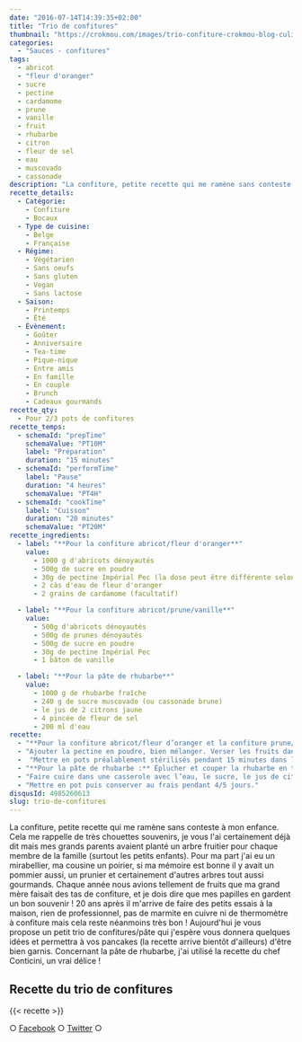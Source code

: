 ```yaml
---
date: "2016-07-14T14:39:35+02:00"
title: "Trio de confitures"
thumbnail: "https://crokmou.com/images/trio-confiture-crokmou-blog-culinaire.jpg"
categories:
  - "Sauces - confitures"
tags:
  - abricot
  - "fleur d'oranger"
  - sucre
  - pectine
  - cardamome
  - prune
  - vanille
  - fruit
  - rhubarbe
  - citron
  - fleur de sel
  - eau
  - muscovado
  - cassonade
description: "La confiture, petite recette qui me ramène sans conteste à mon enfance. Cela me rappelle de très chouettes souvenirs, je vous l'ai certainement déjà dit ..."
recette_details:
  - Catégorie:
    - Confiture
    - Bocaux
  - Type de cuisine:
    - Belge
    - Française
  - Régime:
    - Végétarien
    - Sans oeufs
    - Sans gluten
    - Vegan
    - Sans lactose
  - Saison:
    - Printemps
    - Été
  - Évènement:
    - Goûter
    - Anniversaire
    - Tea-time
    - Pique-nique
    - Entre amis
    - En famille
    - En couple
    - Brunch
    - Cadeaux gourmands
recette_qty:
  - Pour 2/3 pots de confitures
recette_temps:
  - schemaId: "prepTime"
    schemaValue: "PT10M"
    label: "Préparation"
    duration: "15 minutes"
  - schemaId: "performTime"
    label: "Pause"
    duration: "4 heures"
    schemaValue: "PT4H"
  - schemaId: "cookTime"
    label: "Cuisson"
    duration: "20 minutes"
    schemaValue: "PT20M"
recette_ingredients:
  - label: "**Pour la confiture abricot/fleur d'oranger**"
    value:
      - 1000 g d'abricots dénoyautés
      - 500g de sucre en poudre
      - 30g de pectine Impérial Pec (la dose peut être différente selon les marques)
      - 2 càs d'eau de fleur d'oranger
      - 2 grains de cardamome (facultatif)

  - label: "**Pour la confiture abricot/prune/vanille**"
    value:
      - 500g d'abricots dénoyautés
      - 500g de prunes dénoyautés
      - 500g de sucre en poudre
      - 30g de pectine Impérial Pec
      - 1 bâton de vanille

  - label: "**Pour la pâte de rhubarbe**"
    value:
      - 1000 g de rhubarbe fraîche
      - 240 g de sucre muscovado (ou cassonade brune)
      - le jus de 2 citrons jaune
      - 4 pincée de fleur de sel
      - 200 ml d'eau
recette:
  - "**Pour la confiture abricot/fleur d’oranger et la confiture prune/abricot/vanille :** laver les fruits, les couper en deux et enlever le noyau. Dans un saladier, verser le sucre sur les fruits et ajouter la fleur d’oranger et/ou la vanille selon la recette. Mélanger avec les mains et laisser macérer pendant 2/3h à température ambiante."
  - "Ajouter la pectine en poudre, bien mélanger. Verser les fruits dans une casserole et faire cuire à feu doux pendant 20/30 minutes environ. Enlever la mousse au fur et à mesure qu’elle se forme. Pour vérifier si votre confiture est prête, verser une petite goutte sur une soucoupe préalablement mise au frais, si lorsque vous penchez la soucoupe la goutte ne coule pas, votre confiture est prête ! (Pour ceux qui n’aiment pas les morceaux, comme moi, mixer avant de mettre en pots)"
  -  "Mettre en pots préalablement stérilisés pendant 15 minutes dans l’eau bouillante. Bien fermer et retourner le pot."
  - "**Pour la pâte de rhubarbe :** Éplucher et couper la rhubarbe en tronçons, eux même coupés en deux dans le sens de la longueur par après."
  - "Faire cuire dans une casserole avec l’eau, le sucre, le jus de citron et la fleur de sel pendant 25/30 minutes environ. Remuer régulièrement et ne pas hésiter à écraser un peu la rhubarbe avec la spatule. La compotée doit rester humide/crémeuse mais toute l’eau doit être évaporée. La texture doit être assez ferme."
  - "Mettre en pot puis conserver au frais pendant 4/5 jours."
disqusId: 4985260613
slug: trio-de-confitures
---
```


La confiture, petite recette qui me ramène sans conteste à mon enfance. Cela me rappelle de très chouettes souvenirs, je vous l'ai certainement déjà dit mais mes grands parents avaient planté un arbre fruitier pour chaque membre de la famille (surtout les petits enfants). Pour ma part j'ai eu un mirabellier, ma cousine un poirier, si ma mémoire est bonne il y avait un pommier aussi, un prunier et certainement d'autres arbres tout aussi gourmands. Chaque année nous avions tellement de fruits que ma grand mère faisait des tas de confiture, et je dois dire que mes papilles en gardent un bon souvenir ! 20 ans après il m'arrive de faire des petits essais à la maison, rien de professionnel, pas de marmite en cuivre ni de thermomètre à confiture mais cela reste néanmoins très bon ! Aujourd'hui je vous propose un petit trio de confitures/pâte qui j'espère vous donnera quelques idées et permettra à vos pancakes (la recette arrive bientôt d'ailleurs) d'être bien garnis. Concernant la pâte de rhubarbe, j'ai utilisé la recette du chef Conticini, un vrai délice !

## **Recette du trio de confitures**

{{< recette >}}

○ [Facebook](https://www.facebook.com/crokmou.blog) ○ [Twitter](https://twitter.com/Crokmou) ○
